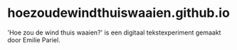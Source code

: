 # hoezoudewindthuiswaaien.github.io
'Hoe zou de wind thuis waaien?' is een digitaal tekstexperiment gemaakt door Emilie Pariel.

